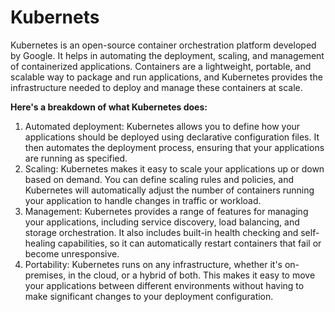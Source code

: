 # Kubernets

Kubernetes is an open-source container orchestration platform developed by Google. It helps in automating the deployment, scaling, and management of containerized applications. Containers are a lightweight, portable, and scalable way to package and run applications, and Kubernetes provides the infrastructure needed to deploy and manage these containers at scale.

<b>Here's a breakdown of what Kubernetes does:</b>

1. Automated deployment: Kubernetes allows you to define how your applications should be deployed using declarative configuration files. It then automates the deployment process, ensuring that your applications are running as specified.
2. Scaling: Kubernetes makes it easy to scale your applications up or down based on demand. You can define scaling rules and policies, and Kubernetes will automatically adjust the number of containers running your application to handle changes in traffic or workload.
3. Management: Kubernetes provides a range of features for managing your applications, including service discovery, load balancing, and storage orchestration. It also includes built-in health checking and self-healing capabilities, so it can automatically restart containers that fail or become unresponsive.
4. Portability: Kubernetes runs on any infrastructure, whether it's on-premises, in the cloud, or a hybrid of both. This makes it easy to move your applications between different environments without having to make significant changes to your deployment configuration.